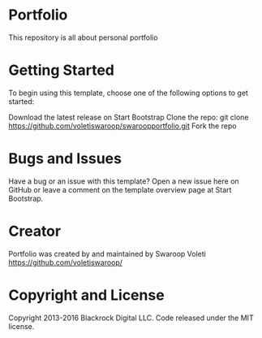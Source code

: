 # Portfolio
This repository is all about personal portfolio 

# Getting Started
To begin using this template, choose one of the following options to get started:

Download the latest release on Start Bootstrap
Clone the repo: git clone https://github.com/voletiswaroop/swaroopportfolio.git
Fork the repo

# Bugs and Issues
Have a bug or an issue with this template? Open a new issue here on GitHub or leave a comment on the template overview page at Start Bootstrap.

# Creator
Portfolio was created by and maintained by Swaroop Voleti
https://github.com/voletiswaroop/


# Copyright and License
Copyright 2013-2016 Blackrock Digital LLC. Code released under the MIT license.
